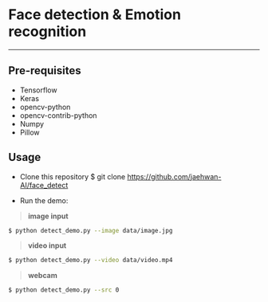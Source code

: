 # Face detection & Emotion recognition
------------------------------------------------

## Pre-requisites

* Tensorflow
* Keras
* opencv-python
* opencv-contrib-python
* Numpy
* Pillow


## Usage

* Clone this repository
$ git clone https://github.com/jaehwan-AI/face_detect

* Run the demo:

>**image input**
```bash
$ python detect_demo.py --image data/image.jpg
```

>**video input**
```bash
$ python detect_demo.py --video data/video.mp4
```

>**webcam**
```bash
$ python detect_demo.py --src 0
```
